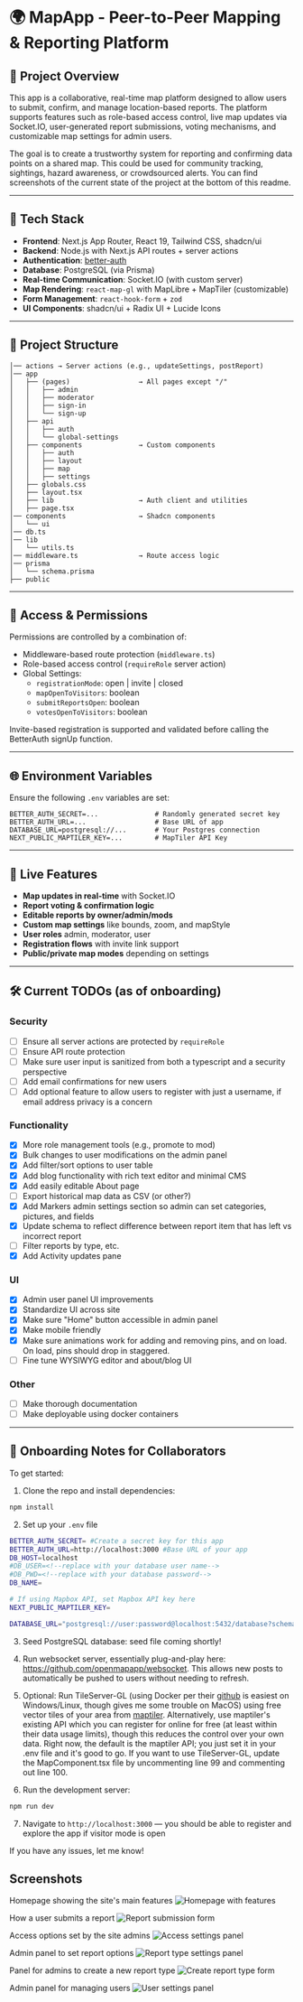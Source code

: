 # 🌍 MapApp - Peer-to-Peer Mapping & Reporting Platform

## 🚀 Project Overview

This app is a collaborative, real-time map platform designed to allow users to submit, confirm, and manage location-based reports. The platform supports features such as role-based access control, live map updates via Socket.IO, user-generated report submissions, voting mechanisms, and customizable map settings for admin users.

The goal is to create a trustworthy system for reporting and confirming data points on a shared map. This could be used for community tracking, sightings, hazard awareness, or crowdsourced alerts. You can find screenshots of the current state of the project at the bottom of this readme.

---

## 🧱 Tech Stack

- **Frontend**: Next.js App Router, React 19, Tailwind CSS, shadcn/ui
- **Backend**: Node.js with Next.js API routes + server actions
- **Authentication**: [better-auth](better-auth.com)
- **Database**: PostgreSQL (via Prisma)
- **Real-time Communication**: Socket.IO (with custom server)
- **Map Rendering**: `react-map-gl` with MapLibre + MapTiler (customizable)
- **Form Management**: `react-hook-form` + `zod`
- **UI Components**: shadcn/ui + Radix UI + Lucide Icons

---

## 📁 Project Structure

```
│── actions → Server actions (e.g., updateSettings, postReport)
│── app
│   ├── (pages)                 → All pages except "/"
│   │   ├── admin
│   │   ├── moderator
│   │   ├── sign-in
│   │   └── sign-up
│   ├── api
│   │   ├── auth
│   │   └── global-settings
│   ├── components              → Custom components
│   │   ├── auth
│   │   ├── layout
│   │   ├── map
│   │   ├── settings
│   ├── globals.css
│   ├── layout.tsx
│   ├── lib                     → Auth client and utilities
│   ├── page.tsx
│── components                  → Shadcn components
│   └── ui
│── db.ts
│── lib
│   └── utils.ts
│── middleware.ts               → Route access logic
│── prisma
│   └── schema.prisma
├── public
```

---

## 🔐 Access & Permissions

Permissions are controlled by a combination of:

- Middleware-based route protection (`middleware.ts`)
- Role-based access control (`requireRole` server action)
- Global Settings:
  - `registrationMode`: open | invite | closed
  - `mapOpenToVisitors`: boolean
  - `submitReportsOpen`: boolean
  - `votesOpenToVisitors`: boolean

Invite-based registration is supported and validated before calling the BetterAuth signUp function.

---

## 🌐 Environment Variables

Ensure the following `.env` variables are set:

```
BETTER_AUTH_SECRET=...              # Randomly generated secret key
BETTER_AUTH_URL=...                 # Base URL of app
DATABASE_URL=postgresql://...       # Your Postgres connection
NEXT_PUBLIC_MAPTILER_KEY=...        # MapTiler API Key
```

---

## 🔄 Live Features

- **Map updates in real-time** with Socket.IO
- **Report voting & confirmation logic**
- **Editable reports by owner/admin/mods**
- **Custom map settings** like bounds, zoom, and mapStyle
- **User roles** admin, moderator, user
- **Registration flows** with invite link support
- **Public/private map modes** depending on settings

---

## 🛠 Current TODOs (as of onboarding)

### Security

- [ ] Ensure all server actions are protected by `requireRole`
- [ ] Ensure API route protection
- [ ] Make sure user input is sanitized from both a typescript and a security perspective
- [ ] Add email confirmations for new users
- [ ] Add optional feature to allow users to register with just a username, if email address privacy is a concern

### Functionality

- [x] More role management tools (e.g., promote to mod)
- [x] Bulk changes to user modifications on the admin panel
- [x] Add filter/sort options to user table
- [x] Add blog functionality with rich text editor and minimal CMS
- [x] Add easily editable About page
- [ ] Export historical map data as CSV (or other?)
- [x] Add Markers admin settings section so admin can set categories, pictures, and fields
- [x] Update schema to reflect difference between report item that has left vs incorrect report
- [ ] Filter reports by type, etc.
- [x] Add Activity updates pane

### UI

- [x] Admin user panel UI improvements
- [x] Standardize UI across site
- [x] Make sure "Home" button accessible in admin panel
- [x] Make mobile friendly
- [x] Make sure animations work for adding and removing pins, and on load. On load, pins should drop in staggered.
- [ ] Fine tune WYSIWYG editor and about/blog UI

### Other

- [ ] Make thorough documentation
- [ ] Make deployable using docker containers

---

## 👥 Onboarding Notes for Collaborators

To get started:

1. Clone the repo and install dependencies:

```bash
npm install
```

2. Set up your `.env` file

```bash
BETTER_AUTH_SECRET= #Create a secret key for this app
BETTER_AUTH_URL=http://localhost:3000 #Base URL of your app
DB_HOST=localhost
#DB_USER=<!--replace with your database user name-->
#DB_PWD=<!--replace with your database password-->
DB_NAME=

# If using Mapbox API, set Mapbox API key here
NEXT_PUBLIC_MAPTILER_KEY=

DATABASE_URL="postgresql://user:password@localhost:5432/database?schema=public"
```

3. Seed PostgreSQL database: seed file coming shortly!

4. Run websocket server, essentially plug-and-play here: https://github.com/openmapapp/websocket. This allows new posts to automatically be pushed to users without needing to refresh.

5. Optional: Run TileServer-GL (using Docker per their [github](https://github.com/maptiler/tileserver-gl) is easiest on Windows/Linux, though gives me some trouble on MacOS) using free vector tiles of your area from [maptiler](https://data.maptiler.com/downloads/north-america/). Alternatively, use maptiler's existing API which you can register for online for free (at least within their data usage limits), though this reduces the control over your own data. Right now, the default is the maptiler API; you just set it in your .env file and it's good to go. If you want to use TileServer-GL, update the MapComponent.tsx file by uncommenting line 99 and commenting out line 100.

6. Run the development server:

```bash
npm run dev
```

7. Navigate to `http://localhost:3000` — you should be able to register and explore the app if visitor mode is open

If you have any issues, let me know!

## Screenshots

Homepage showing the site's main features
![Homepage with features](./screenshots/MapWithFeatures.png)

How a user submits a report
![Report submission form](./screenshots/SubmitReport.png)

Access options set by the site admins
![Access settings panel](./screenshots/AccessSettingsPanel.png)

Admin panel to set report options
![Report type settings panel](./screenshots/ReportTypesPanel.png)

Panel for admins to create a new report type
![Create report type form](./screenshots/CreateReportPanel.png)

Admin panel for managing users
![User settings panel](./screenshots/UserSettingsPanel.png)
